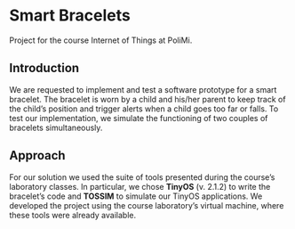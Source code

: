 # Smart Bracelets
Project for the course Internet of Things at PoliMi.

## Introduction

We are requested to implement and test a software prototype for a smart bracelet. The bracelet is worn by a child and his/her
parent to keep track of the child’s position and trigger alerts when a child goes
too far or falls. To test our implementation, we simulate the functioning
of two couples of bracelets simultaneously.

## Approach

For our solution we used the suite of tools presented during the course’s laboratory classes. In particular, we chose **TinyOS** (v. 2.1.2) to write the bracelet’s
code and **TOSSIM** to simulate our TinyOS applications. We developed the
project using the course laboratory’s virtual machine, where these tools were
already available.
